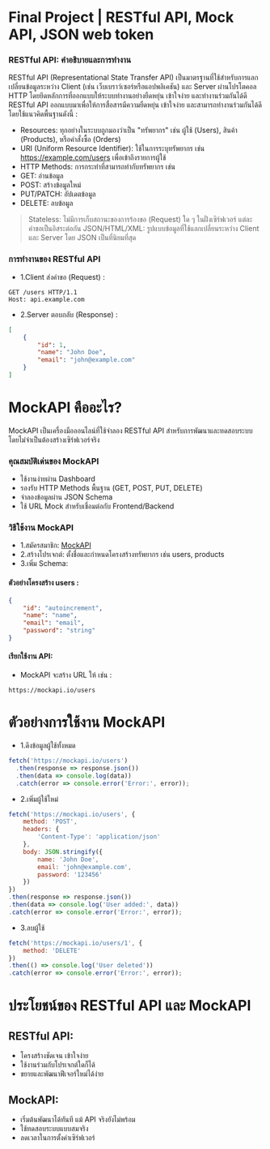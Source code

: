 # Final Project | RESTful API, Mock API, JSON web token

### RESTful API: คำอธิบายและการทำงาน
RESTful API (Representational State Transfer API) เป็นมาตรฐานที่ใช้สำหรับการแลกเปลี่ยนข้อมูลระหว่าง Client (เช่น เว็บเบราว์เซอร์หรือแอปพลิเคชัน) และ Server ผ่านโปรโตคอล HTTP โดยยึดหลักการที่ออกแบบให้ระบบทำงานอย่างยืดหยุ่น เข้าใจง่าย และทำงานร่วมกันได้ดี
RESTful API ออกแบบมาเพื่อให้การสื่อสารมีความยืดหยุ่น เข้าใจง่าย และสามารถทำงานร่วมกันได้ดี โดยใช้แนวคิดพื้นฐานดังนี้ :

- Resources: ทุกอย่างในระบบถูกมองว่าเป็น "ทรัพยากร" เช่น ผู้ใช้ (Users), สินค้า (Products), หรือคำสั่งซื้อ (Orders)
- URI (Uniform Resource Identifier): ใช้ในการระบุทรัพยากร เช่น https://example.com/users เพื่อเข้าถึงรายการผู้ใช้
- HTTP Methods: การกระทำที่สามารถทำกับทรัพยากร เช่น
- GET: อ่านข้อมูล
- POST: สร้างข้อมูลใหม่
- PUT/PATCH: อัปเดตข้อมูล
- DELETE: ลบข้อมูล
> Stateless: ไม่มีการเก็บสถานะของการร้องขอ (Request) ใด ๆ ในฝั่งเซิร์ฟเวอร์ แต่ละคำขอเป็นอิสระต่อกัน
> JSON/HTML/XML: รูปแบบข้อมูลที่ใช้แลกเปลี่ยนระหว่าง Client และ Server โดย JSON เป็นที่นิยมที่สุด

### การทำงานของ RESTful API

- 1.Client ส่งคำขอ (Request) :
```http
GET /users HTTP/1.1
Host: api.example.com
```
- 2.Server ตอบกลับ (Response) :
```json
[
    {
        "id": 1,
        "name": "John Doe",
        "email": "john@example.com"
    }
]
```

# MockAPI คืออะไร?
MockAPI เป็นเครื่องมือออนไลน์ที่ใช้จำลอง RESTful API สำหรับการพัฒนาและทดสอบระบบ โดยไม่จำเป็นต้องสร้างเซิร์ฟเวอร์จริง

### คุณสมบัติเด่นของ MockAPI
- ใช้งานง่ายผ่าน Dashboard
- รองรับ HTTP Methods พื้นฐาน (GET, POST, PUT, DELETE)
- จำลองข้อมูลผ่าน JSON Schema
- ใช้ URL Mock สำหรับเชื่อมต่อกับ Frontend/Backend

### วิธีใช้งาน MockAPI
- 1.สมัครสมาชิก: [MockAPI](https://mockapi.io/)
- 2.สร้างโปรเจกต์: ตั้งชื่อและกำหนดโครงสร้างทรัพยากร เช่น users, products
- 3.เพิ่ม Schema:
#### ตัวอย่างโครงสร้าง users :
```json
{
    "id": "autoincrement",
    "name": "name",
    "email": "email",
    "password": "string"
}
```
#### เรียกใช้งาน API:
- MockAPI จะสร้าง URL ให้ เช่น :
```arduino
https://mockapi.io/users
```

# ตัวอย่างการใช้งาน MockAPI
- 1.ดึงข้อมูลผู้ใช้ทั้งหมด
```javascript
fetch('https://mockapi.io/users')
  .then(response => response.json())
  .then(data => console.log(data))
  .catch(error => console.error('Error:', error));
```
- 2.เพิ่มผู้ใช้ใหม่
```javascript
fetch('https://mockapi.io/users', {
    method: 'POST',
    headers: {
        'Content-Type': 'application/json'
    },
    body: JSON.stringify({
        name: 'John Doe',
        email: 'john@example.com',
        password: '123456'
    })
})
.then(response => response.json())
.then(data => console.log('User added:', data))
.catch(error => console.error('Error:', error));
```
- 3.ลบผู้ใช้
```javascript
fetch('https://mockapi.io/users/1', {
    method: 'DELETE'
})
.then(() => console.log('User deleted'))
.catch(error => console.error('Error:', error));
```

# ประโยชน์ของ RESTful API และ MockAPI
## RESTful API:
- โครงสร้างชัดเจน เข้าใจง่าย
- ใช้งานร่วมกับโปรเจกต์ใดก็ได้
- ขยายและพัฒนาฟีเจอร์ใหม่ได้ง่าย
## MockAPI:
- เริ่มต้นพัฒนาได้ทันที แม้ API จริงยังไม่พร้อม
- ใช้ทดสอบระบบแบบสมจริง
- ลดเวลาในการตั้งค่าเซิร์ฟเวอร์

